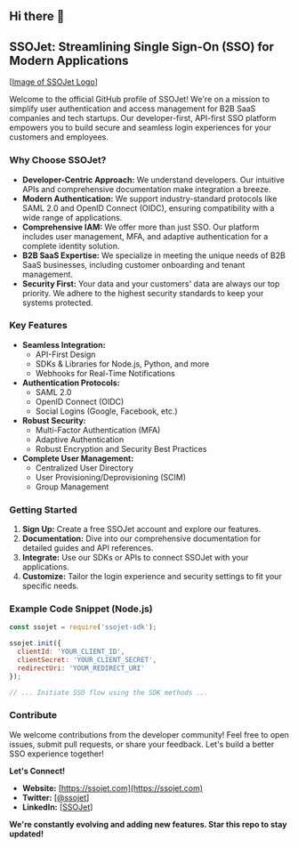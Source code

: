 ## Hi there 👋

<!--

**Here are some ideas to get you started:**

🙋‍♀️ A short introduction - what is your organization all about?
🌈 Contribution guidelines - how can the community get involved?
👩‍💻 Useful resources - where can the community find your docs? Is there anything else the community should know?
🍿 Fun facts - what does your team eat for breakfast?
🧙 Remember, you can do mighty things with the power of [Markdown](https://docs.github.com/github/writing-on-github/getting-started-with-writing-and-formatting-on-github/basic-writing-and-formatting-syntax)
-->

## SSOJet: Streamlining Single Sign-On (SSO) for Modern Applications

[[Image of SSOJet Logo](https://logo.clearbit.com/ssojet.com)]

Welcome to the official GitHub profile of SSOJet! We're on a mission to simplify user authentication and access management for B2B SaaS companies and tech startups.  Our developer-first, API-first SSO platform empowers you to build secure and seamless login experiences for your customers and employees.

### Why Choose SSOJet?

* **Developer-Centric Approach:**  We understand developers. Our intuitive APIs and comprehensive documentation make integration a breeze.
* **Modern Authentication:**  We support industry-standard protocols like SAML 2.0 and OpenID Connect (OIDC), ensuring compatibility with a wide range of applications.
* **Comprehensive IAM:** We offer more than just SSO. Our platform includes user management, MFA, and adaptive authentication for a complete identity solution.
* **B2B SaaS Expertise:** We specialize in meeting the unique needs of B2B SaaS businesses, including customer onboarding and tenant management.
* **Security First:** Your data and your customers' data are always our top priority. We adhere to the highest security standards to keep your systems protected.

### Key Features

* **Seamless Integration:**
    * API-First Design
    * SDKs & Libraries for Node.js, Python, and more
    * Webhooks for Real-Time Notifications
* **Authentication Protocols:**
    * SAML 2.0
    * OpenID Connect (OIDC)
    * Social Logins (Google, Facebook, etc.)
* **Robust Security:**
    * Multi-Factor Authentication (MFA)
    * Adaptive Authentication
    * Robust Encryption and Security Best Practices
* **Complete User Management:**
    * Centralized User Directory
    * User Provisioning/Deprovisioning (SCIM)
    * Group Management

### Getting Started

1. **Sign Up:**  Create a free SSOJet account and explore our features.
2. **Documentation:**  Dive into our comprehensive documentation for detailed guides and API references.
3. **Integrate:** Use our SDKs or APIs to connect SSOJet with your applications.
4. **Customize:** Tailor the login experience and security settings to fit your specific needs.

### Example Code Snippet (Node.js)

```javascript
const ssojet = require('ssojet-sdk');

ssojet.init({
  clientId: 'YOUR_CLIENT_ID',
  clientSecret: 'YOUR_CLIENT_SECRET',
  redirectUri: 'YOUR_REDIRECT_URI'
});

// ... Initiate SSO flow using the SDK methods ...
```

### Contribute

We welcome contributions from the developer community! Feel free to open issues, submit pull requests, or share your feedback. Let's build a better SSO experience together!

**Let's Connect!**

* **Website:**  [https://ssojet.com](https://ssojet.com)
* **Twitter:** [[@ssojet](https://twitter.com/sso_jet)]
* **LinkedIn:** [[SSOJet](https://www.linkedin.com/company/ssojet/)]

**We're constantly evolving and adding new features.  Star this repo to stay updated!**
